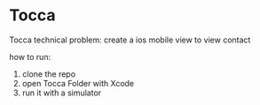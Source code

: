 # Tocca
Tocca technical problem: create a ios mobile view to view contact

how to run:
1. clone the repo
2. open Tocca Folder with Xcode
3. run it with a simulator
